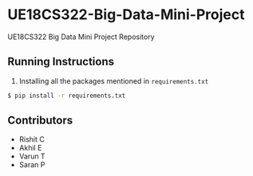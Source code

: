 # UE18CS322-Big-Data-Mini-Project
UE18CS322 Big Data Mini Project Repository

## Running Instructions
1. Installing all the packages mentioned in ```requirements.txt```
```bash
$ pip install -r requirements.txt
```


## Contributors
* Rishit C
* Akhil E
* Varun T
* Saran P
